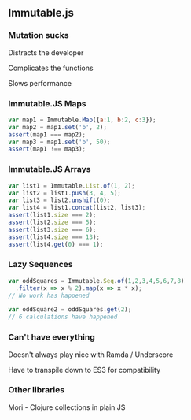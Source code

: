 ## Immutable.js


### Mutation sucks

Distracts the developer

Complicates the functions

Slows performance


### Immutable.JS Maps

```javascript
var map1 = Immutable.Map({a:1, b:2, c:3});
var map2 = map1.set('b', 2);
assert(map1 === map2);
var map3 = map1.set('b', 50);
assert(map1 !== map3);
```


### Immutable.JS Arrays

```javascript
var list1 = Immutable.List.of(1, 2);
var list2 = list1.push(3, 4, 5);
var list3 = list2.unshift(0);
var list4 = list1.concat(list2, list3);
assert(list1.size === 2);
assert(list2.size === 5);
assert(list3.size === 6);
assert(list4.size === 13);
assert(list4.get(0) === 1);
```


### Lazy Sequences

```javascript
var oddSquares = Immutable.Seq.of(1,2,3,4,5,6,7,8)
  .filter(x => x % 2).map(x => x * x);
// No work has happened

var oddSquare2 = oddSquares.get(2);
// 6 calculations have happened
```


### Can't have everything

Doesn't always play nice with Ramda / Underscore

Have to transpile down to ES3 for compatibility


### Other libraries

Mori - Clojure collections in plain JS
